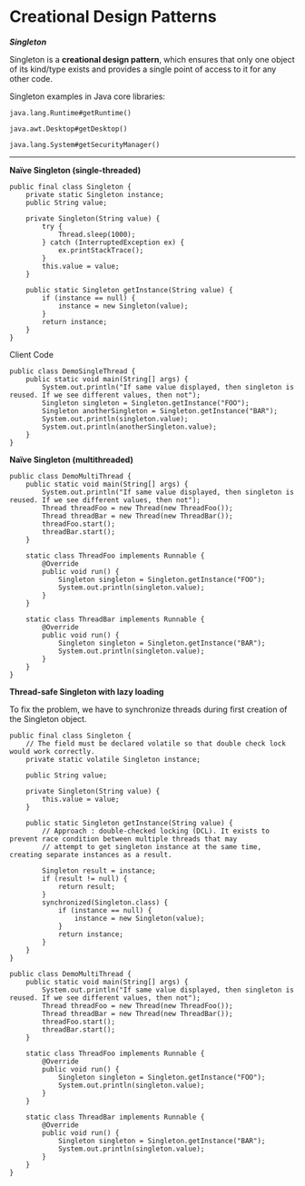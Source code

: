 # Creational Design Patterns

**_Singleton_**

Singleton is a **creational design pattern**, which ensures that only one object of its kind/type exists and provides a single point of access to it for any other code.

Singleton examples in Java core libraries:

`java.lang.Runtime#getRuntime()`

`java.awt.Desktop#getDesktop()`

`java.lang.System#getSecurityManager()`

---
**Naïve Singleton (single-threaded)**

```
public final class Singleton {
    private static Singleton instance;
    public String value;

    private Singleton(String value) {
        try {
            Thread.sleep(1000);
        } catch (InterruptedException ex) {
            ex.printStackTrace();
        }
        this.value = value;
    }

    public static Singleton getInstance(String value) {
        if (instance == null) {
            instance = new Singleton(value);
        }
        return instance;
    }
}
```
Client Code

```
public class DemoSingleThread {
    public static void main(String[] args) {
        System.out.println("If same value displayed, then singleton is reused. If we see different values, then not");
        Singleton singleton = Singleton.getInstance("FOO");
        Singleton anotherSingleton = Singleton.getInstance("BAR");
        System.out.println(singleton.value);
        System.out.println(anotherSingleton.value);
    }
}
```

**Naïve Singleton (multithreaded)**

```
public class DemoMultiThread {
    public static void main(String[] args) {
        System.out.println("If same value displayed, then singleton is reused. If we see different values, then not");
        Thread threadFoo = new Thread(new ThreadFoo());
        Thread threadBar = new Thread(new ThreadBar());
        threadFoo.start();
        threadBar.start();
    }

    static class ThreadFoo implements Runnable {
        @Override
        public void run() {
            Singleton singleton = Singleton.getInstance("FOO");
            System.out.println(singleton.value);
        }
    }

    static class ThreadBar implements Runnable {
        @Override
        public void run() {
            Singleton singleton = Singleton.getInstance("BAR");
            System.out.println(singleton.value);
        }
    }
}
```
**Thread-safe Singleton with lazy loading**

To fix the problem, we have to synchronize threads during first creation of the Singleton object.
```
public final class Singleton {
    // The field must be declared volatile so that double check lock would work correctly.
    private static volatile Singleton instance;

    public String value;

    private Singleton(String value) {
        this.value = value;
    }

    public static Singleton getInstance(String value) {
        // Approach : double-checked locking (DCL). It exists to prevent race condition between multiple threads that may
        // attempt to get singleton instance at the same time, creating separate instances as a result.
        
        Singleton result = instance;
        if (result != null) {
            return result;
        }
        synchronized(Singleton.class) {
            if (instance == null) {
                instance = new Singleton(value);
            }
            return instance;
        }
    }
}

public class DemoMultiThread {
    public static void main(String[] args) {
        System.out.println("If same value displayed, then singleton is reused. If we see different values, then not");
        Thread threadFoo = new Thread(new ThreadFoo());
        Thread threadBar = new Thread(new ThreadBar());
        threadFoo.start();
        threadBar.start();
    }

    static class ThreadFoo implements Runnable {
        @Override
        public void run() {
            Singleton singleton = Singleton.getInstance("FOO");
            System.out.println(singleton.value);
        }
    }

    static class ThreadBar implements Runnable {
        @Override
        public void run() {
            Singleton singleton = Singleton.getInstance("BAR");
            System.out.println(singleton.value);
        }
    }
}

```
